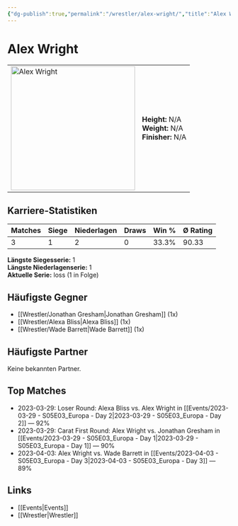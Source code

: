 ```yaml
---
{"dg-publish":true,"permalink":"/wrestler/alex-wright/","title":"Alex Wright","tags":["wrestler"],"noteIcon":""}
---
```



# Alex Wright

<table>
        <tr>
        <td><img src="https://github.com/CptSpaulding1980/choke-slam-wrestling/releases/download/images/Alex_Wright.png" width="280" alt="Alex Wright"></td>
        <td>
        <b>Height:</b> N/A<br>
        <b>Weight:</b> N/A<br>
        <b>Finisher:</b> N/A<br>
        </td>
        </tr>
        </table>
        
## Karriere-Statistiken

| Matches | Siege | Niederlagen | Draws | Win % | Ø Rating |
|---------|-------|-------------|-------|-------|-----------|
| 3 | 1 | 2 | 0 | 33.3% | 90.33 |

**Längste Siegesserie:** 1<br>**Längste Niederlagenserie:** 1<br>**Aktuelle Serie:** loss (1 in Folge)


## Häufigste Gegner
- [[Wrestler/Jonathan Gresham\|Jonathan Gresham]] (1x)
- [[Wrestler/Alexa Bliss\|Alexa Bliss]] (1x)
- [[Wrestler/Wade Barrett\|Wade Barrett]] (1x)

## Häufigste Partner
Keine bekannten Partner.

## Top Matches
- 2023-03-29: Loser Round: Alexa Bliss vs. Alex Wright in [[Events/2023-03-29 - S05E03_Europa - Day 2\|2023-03-29 - S05E03_Europa - Day 2]] — 92%
- 2023-03-29: Carat First Round: Alex Wright vs. Jonathan Gresham in [[Events/2023-03-29 - S05E03_Europa - Day 1\|2023-03-29 - S05E03_Europa - Day 1]] — 90%
- 2023-04-03: Alex Wright vs. Wade Barrett in [[Events/2023-04-03 - S05E03_Europa - Day 3\|2023-04-03 - S05E03_Europa - Day 3]] — 89%

## Links
- [[Events\|Events]]
- [[Wrestler\|Wrestler]]

